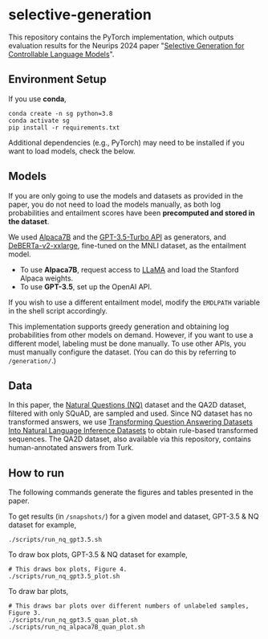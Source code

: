 # selective-generation

This repository contains the PyTorch implementation, which outputs evaluation results for the Neurips 2024 paper "[Selective Generation for Controllable Language Models](https://arxiv.org/abs/2307.09254)".

## Environment Setup

If you use **conda**,
```
conda create -n sg python=3.8
conda activate sg
pip install -r requirements.txt
```

Additional dependencies (e.g., PyTorch) may need to be installed if you want to load models, check the below.

## Models

If you are only going to use the models and datasets as provided in the paper, you do not need to load the models manually, as both log probabilities and entailment scores have been **precomputed and stored in the dataset**.

We used [Alpaca7B](https://crfm.stanford.edu/2023/03/13/alpaca.html) and the [GPT-3.5-Turbo API](https://platform.openai.com/docs/models#gpt-3-5-turbo) as generators, and [DeBERTa-v2-xxlarge](https://github.com/microsoft/DeBERTa), fine-tuned on the MNLI dataset, as the entailment model.

- To use **Alpaca7B**, request access to [LLaMA](https://docs.google.com/forms/d/e/1FAIpQLSfqNECQnMkycAp2jP4Z9TFX0cGR4uf7b_fBxjY_OjhJILlKGA/viewform?usp=send_form) and load the Stanford Alpaca weights.
- To use **GPT-3.5**, set up the OpenAI API.

If you wish to use a different entailment model, modify the `EMDLPATH` variable in the shell script accordingly.

This implementation supports greedy generation and obtaining log probabilities from other models on demand. However, if you want to use a different model, labeling must be done manually. To use other APIs, you must manually configure the dataset.
(You can do this by referring to `/generation/`.)

## Data

In this paper, the [Natural Questions (NQ)](https://github.com/google-research-datasets/natural-questions) dataset and the QA2D dataset, filtered with only SQuAD, are sampled and used.
Since NQ dataset has no transformed answers, we use [Transforming Question Answering Datasets Into Natural Language Inference Datasets](https://github.com/kelvinguu/qanli) to obtain rule-based transformed sequences.
The QA2D dataset, also available via this repository, contains human-annotated answers from Turk.

## How to run

The following commands generate the figures and tables presented in the paper.

To get results (in `/snapshots/`) for a given model and dataset, GPT-3.5 & NQ dataset for example,
```
./scripts/run_nq_gpt3.5.sh
```

To draw box plots, GPT-3.5 & NQ dataset for example,
```
# This draws box plots, Figure 4.
./scripts/run_nq_gpt3.5_plot.sh
```

To draw bar plots,
```
# This draws bar plots over different numbers of unlabeled samples, Figure 3.
./scripts/run_nq_gpt3.5_quan_plot.sh
./scripts/run_nq_alpaca7B_quan_plot.sh
```
